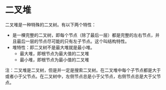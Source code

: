 # 二叉堆

二叉堆是一种特殊的二叉树。有以下两个特性：

- 是一棵完整的二叉树，即每个节点（除了最后一层）都是完整的左右节点，并且最后一层的节点尽可能的只有左子节点。这个叫结构特性。
- 堆特性：即二叉树不是最大堆就是最小堆。
  - 最大堆，即根节点为最大值的二叉堆
  - 最小堆，即根节点为最小值的二叉堆

注：二叉堆是二叉树，但是并一定是搜索二叉树。在二叉堆中每个子节点都是大于或者小于父节点。在二叉树中，左侧节点总是小于父节点，右侧节点总是大于父节点。
